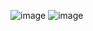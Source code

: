 ![image](https://github.com/user-attachments/assets/553f4b9c-69bb-4158-a4d2-fe635f1d51ab)
![image](https://github.com/user-attachments/assets/ef962915-aa41-4996-87f4-0e94b5cdee97)

